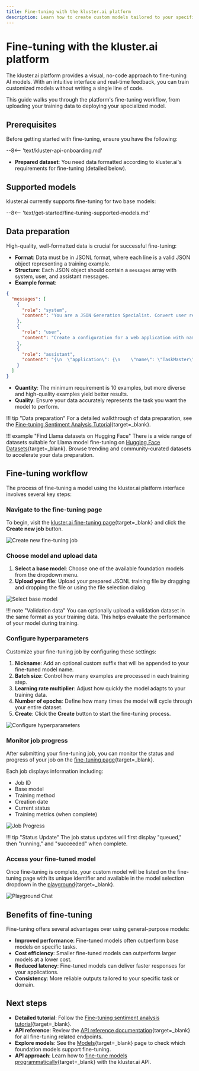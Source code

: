 ```yaml
---
title: Fine-tuning with the kluster.ai platform
description: Learn how to create custom models tailored to your specific tasks by fine-tuning foundation models with your own data using the kluster.ai visual interface.
---
```


# Fine-tuning with the kluster.ai platform

The kluster.ai platform provides a visual, no-code approach to fine-tuning AI models. With an intuitive interface and real-time feedback, you can train customized models without writing a single line of code.

This guide walks you through the platform's fine-tuning workflow, from uploading your training data to deploying your specialized model.

## Prerequisites

Before getting started with fine-tuning, ensure you have the following:

--8<-- 'text/kluster-api-onboarding.md'
- **Prepared dataset**: You need data formatted according to kluster.ai's requirements for fine-tuning (detailed below).

## Supported models

kluster.ai currently supports fine-tuning for two base models:

--8<-- 'text/get-started/fine-tuning-supported-models.md'

## Data preparation

High-quality, well-formatted data is crucial for successful fine-tuning:

- **Format**: Data must be in JSONL format, where each line is a valid JSON object representing a training example.
- **Structure**: Each JSON object should contain a `messages` array with system, user, and assistant messages.
- **Example format**:

```json
{
  "messages": [
    {
      "role": "system",
      "content": "You are a JSON Generation Specialist. Convert user requests into properly formatted JSON."
    },
    {
      "role": "user",
      "content": "Create a configuration for a web application with name 'TaskMaster', version 1.2.0, and environment set to development."
    },
    {
      "role": "assistant",
      "content": "{\n  \"application\": {\n    \"name\": \"TaskMaster\",\n    \"version\": \"1.2.0\",\n    \"environment\": \"development\"\n  }\n}"
    }
  ]
}
```


- **Quantity**: The minimum requirement is 10 examples, but more diverse and high-quality examples yield better results.
- **Quality**: Ensure your data accurately represents the task you want the model to perform.

!!! tip "Data preparation"
    For a detailed walkthrough of data preparation, see the [Fine-tuning Sentiment Analysis Tutorial](https://docs.kluster.ai/tutorials/klusterai-api/finetuning-sent-analysis/#get-the-data){target=_blank}.

!!! example "Find Llama datasets on Hugging Face"
    There is a wide range of datasets suitable for Llama model fine-tuning on [Hugging Face Datasets](https://huggingface.co/datasets?sort=trending&search=llama){target=_blank}. Browse trending and community-curated datasets to accelerate your data preparation.

## Fine-tuning workflow

The process of fine-tuning a model using the kluster.ai platform interface involves several key steps:

### Navigate to the fine-tuning page

To begin, visit the [kluster.ai fine-tuning page](https://platform.kluster.ai/fine-tuning){target=_blank} and click the **Create new job** button.

![Create new fine-tuning job](/images/get-started/fine-tuning/fine-tuning-1.webp)

### Choose model and upload data

  1. **Select a base model**: Choose one of the available foundation models from the dropdown menu.
  2. **Upload your file**: Upload your prepared JSONL training file by dragging and dropping the file or using the file selection dialog.

![Select base model](/images/get-started/fine-tuning/fine-tuning-2.webp)

!!! note "Validation data"
    You can optionally upload a validation dataset in the same format as your training data. This helps evaluate the performance of your model during training.

### Configure hyperparameters
  Customize your fine-tuning job by configuring these settings:

  1. **Nickname**: Add an optional custom suffix that will be appended to your fine-tuned model name.
  2. **Batch size**: Control how many examples are processed in each training step.
  3. **Learning rate multiplier**: Adjust how quickly the model adapts to your training data.
  4. **Number of epochs**: Define how many times the model will cycle through your entire dataset.
  5. **Create**: Click the **Create** button to start the fine-tuning process.

   ![Configure hyperparameters](/images/get-started/fine-tuning/fine-tuning-3.webp)

### Monitor job progress

After submitting your fine-tuning job, you can monitor the status and progress of your job on the [fine-tuning page](https://platform.kluster.ai/fine-tuning){target=_blank}.

Each job displays information including:

- Job ID
- Base model
- Training method
- Creation date
- Current status
- Training metrics (when complete)

![Job Progress](/images/get-started/fine-tuning/fine-tuning-4.webp)

!!! tip "Status Update"
    The job status updates will first display "queued," then "running," and "succeeded" when complete.

### Access your fine-tuned model

Once fine-tuning is complete, your custom model will be listed on the fine-tuning page with its unique identifier and available in the model selection dropdown in the [playground](https://platform.kluster.ai/playground){target=_blank}.

![Playground Chat](/images/get-started/fine-tuning/fine-tuning-5.webp)

## Benefits of fine-tuning

Fine-tuning offers several advantages over using general-purpose models:

- **Improved performance**: Fine-tuned models often outperform base models on specific tasks.
- **Cost efficiency**: Smaller fine-tuned models can outperform larger models at a lower cost.
- **Reduced latency**: Fine-tuned models can deliver faster responses for your applications.
- **Consistency**: More reliable outputs tailored to your specific task or domain.

## Next steps

- **Detailed tutorial**: Follow the [Fine-tuning sentiment analysis tutorial](/tutorials/klusterai-api/finetuning-sent-analysis/#get-the-data){target=_blank}.
- **API reference**: Review the [API reference documentation](/api-reference/reference/){target=_blank} for all fine-tuning related endpoints.
- **Explore models**: See the [Models](/get-started/models/){target=_blank} page to check which foundation models support fine-tuning.
- **API approach**: Learn how to [fine-tune models programmatically](/get-started/fine-tuning/api/){target=_blank} with the kluster.ai API.
